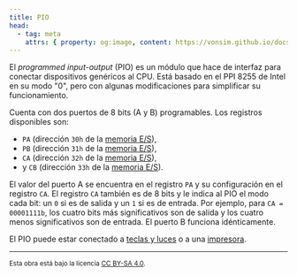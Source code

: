 ```yaml
---
title: PIO
head:
  - tag: meta
    attrs: { property: og:image, content: https://vonsim.github.io/docs/og/io/modules/pio.png }
---
```


El _programmed input-output_ (PIO) es un módulo que hace de interfaz para conectar dispositivos genéricos al CPU. Está basado en el PPI 8255 de Intel en su modo "0", pero con algunas modificaciones para simplificar su funcionamiento.

Cuenta con dos puertos de 8 bits (A y B) programables. Los registros disponibles son:

- `PA` (dirección `30h` de la [memoria E/S](/docs/io/modules/)),
- `PB` (dirección `31h` de la [memoria E/S](/docs/io/modules/)),
- `CA` (dirección `32h` de la [memoria E/S](/docs/io/modules/)),
- y `CB` (dirección `33h` de la [memoria E/S](/docs/io/modules/)).

El valor del puerto A se encuentra en el registro `PA` y su configuración en el registro `CA`. El registro `CA` también es de 8 bits y le indica al PIO el modo cada bit: un `0` si es de salida y un `1` si es de entrada. Por ejemplo, para `CA = 00001111b`, los cuatro bits más significativos son de salida y los cuatro menos significativos son de entrada. El puerto B funciona idénticamente.

El PIO puede estar conectado a [teclas y luces](/docs/io/devices/switches-and-leds/) o a una [impresora](/docs/io/devices/printer/).

---

<small>Esta obra está bajo la licencia <a target="_blank" rel="license noopener noreferrer" href="http://creativecommons.org/licenses/by-sa/4.0/">CC BY-SA 4.0</a>.</small>
